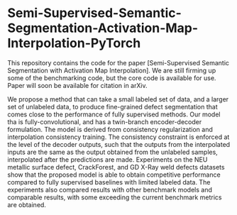 # Semi-Supervised-Semantic-Segmentation-Activation-Map-Interpolation-PyTorch

This repository contains the code for the paper [Semi-Supervised Semantic Segmentation with Activation Map Interpolation]. 
We are still firming up some of the benchmarking code, but the core code is available for use. Paper will soon be available for citation in arXiv. 

We propose a method that can take a small labeled set of data, and a larger set of unlabeled data, to produce fine-grained defect segmentation that comes close to the performance of fully supervised methods. Our model tha is fully-convolutional, and has a twin-branch encoder-decoder formulation. The model is derived from consistency regularization and interpolation consistency training. The consistency constraint is enforced at the level of the decoder outputs, such that the outputs from the interpolated inputs are the same as the output obtained from the unlabeled samples, interpolated after the predictions are made. Experiments on the NEU metallic surface defect, CrackForest, and GD X-Ray weld defects datasets show that the proposed model is able to obtain competitive performance compared to fully supervised baselines with limited labeled data. The experiments also compared results with other benchmark models and comparable results, with some exceeding the current benchmark metrics are obtained.

